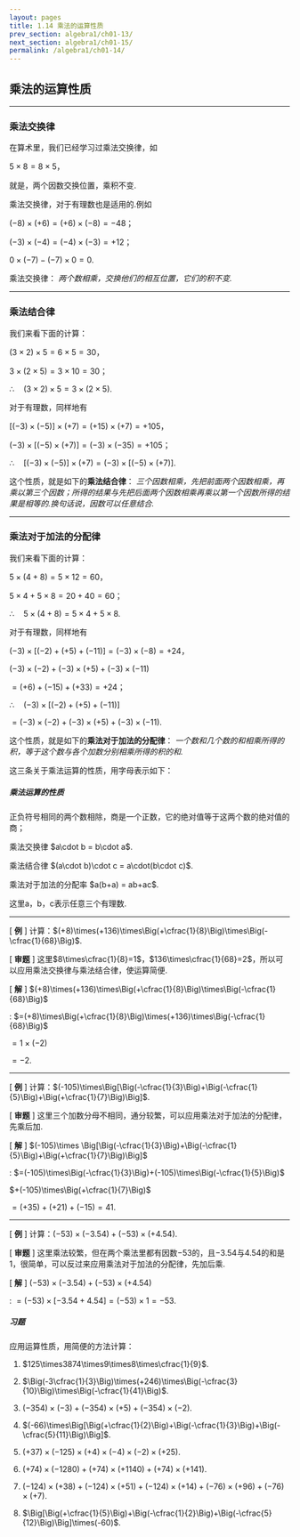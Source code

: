 ```yaml
---
layout: pages
title: 1.14 乘法的运算性质
prev_section: algebra1/ch01-13/
next_section: algebra1/ch01-15/
permalink: /algebra1/ch01-14/
---
```


乘法的运算性质
--------------

----

### 乘法交换律

在算术里，我们已经学习过乘法交换律，如

$5\times8=8\times5$，

就是，两个因数交换位置，乘积不变.

乘法交换律，对于有理数也是适用的.例如

$(-8)\times(+6)=(+6)\times(-8)=-48$；

$(-3)\times(-4)=(-4)\times(-3)=+12$；

$0\times(-7)-(-7)\times0=0$.

乘法交换律： _两个数相乘，交换他们的相互位置，它们的积不变._

***

### 乘法结合律

我们来看下面的计算：

$(3\times2)\times5 =6\times5=30$，

$3\times(2\times5) =3\times10=30$；

$\therefore\quad(3\times2)\times5=3\times(2\times5)$.

对于有理数，同样地有

$[(-3)\times(-5)]\times(+7)=(+15)\times(+7)=+105$，  

$(-3)\times[(-5)\times(+7)]=(-3)\times(-35)=+105$；

$\therefore\quad[(-3)\times(-5)]\times(+7)=(-3)\times[(-5)\times(+7)]$.

这个性质，就是如下的**乘法结合律**： _三个因数相乘，先把前面两个因数相乘，再乘以第三个因数；所得的结果与先把后面两个因数相乘再乘以第一个因数所得的结果是相等的.换句话说，因数可以任意结合._

***

### 乘法对于加法的分配律

我们来看下面的计算：

$5\times (4+8) =5 \times 12=60$，  

$5\times 4+5 \times 8=20+40=60$；

$\therefore\quad5\times(4+8)=5\times4+5\times8$.

对于有理数，同样地有

$(-3)\times[(-2)+(+5)+(-11)]=(-3)\times(-8)=+24$，

$(-3)\times(-2)+(-3)\times(+5)+(-3)\times(-11)$

$=(+6)+(-15)+(+33)=+24$；

$\therefore\quad(-3)\times[(-2)+(+5)+(-11)]$

$=(-3)\times(-2)+(-3)\times(+5)+(-3)\times(-11)$.

这个性质，就是如下的**乘法对于加法的分配律**： _一个数和几个数的和相乘所得的积，等于这个数与各个加数分别相乘所得的积的和._

这三条关于乘法运算的性质，用字母表示如下：

<div class="note info">
<h5>乘法运算的性质</h5>
<p>正负符号相同的两个数相除，商是一个正数，它的绝对值等于这两个数的绝对值的商；</p>
<p>乘法交换律 $a\cdot b = b\cdot a$.</p>  
<p>乘法结合律 $(a\cdot b)\cdot c = a\cdot(b\cdot c)$.</p>  
<p>乘法对于加法的分配率 $a(b+a) = ab+ac$.</p>
</div>

这里a，b，c表示任意三个有理数.

----

[ **例** ] 计算：$(+8)\times(+136)\times\Big(+\cfrac{1}{8}\Big)\times\Big(-\cfrac{1}{68}\Big)$.

[ **审题** ] 这里$8\times\cfrac{1}{8}=1$，$136\times\cfrac{1}{68}=2$，所以可以应用乘法交换律与乘法结合律，使运算简便.

[ **解** ] $(+8)\times(+136)\times\Big(+\cfrac{1}{8}\Big)\times\Big(-\cfrac{1}{68}\Big)$  
  
:  $=(+8)\times\Big(+\cfrac{1}{8}\Big)\times(+136)\times\Big(-\cfrac{1}{68}\Big)$  
  
   $=1\times(-2)$  
  
   $=-2$.

----

[ **例** ] 计算：$(-105)\times\Big[\Big(-\cfrac{1}{3}\Big)+\Big(-\cfrac{1}{5}\Big)+\Big(+\cfrac{1}{7}\Big)\Big]$.

[ **审题** ] 这里三个加数分母不相同，通分较繁，可以应用乘法对于加法的分配律，先乘后加.

[ **解** ] $(-105)\times \Big[\Big(-\cfrac{1}{3}\Big)+\Big(-\cfrac{1}{5}\Big)+\Big(+\cfrac{1}{7}\Big)\Big]$  

:  $=(-105)\times\Big(-\cfrac{1}{3}\Big)+(-105)\times\Big(-\cfrac{1}{5}\Big)$  

   $+(-105)\times\Big(+\cfrac{1}{7}\Big)$  
  
   $=(+35)+(+21)+(-15)=41$.

----

[ **例** ] 计算：$(-53)\times(-3.54)+(-53)\times(+4.54)$.

[ **审题** ] 这里乘法较繁，但在两个乘法里都有因数$-53$的，且$-3.54$与$4.54$的和是1，很简单，可以反过来应用乘法对于加法的分配律，先加后乘.

[ **解** ] $(-53)\times(-3.54)+(-53)\times(+4.54)$  

:  $=(-53)\times[-3.54+4.54]=(-53)\times1=-53$.

<div class="note">
<h5>习题</h5>
</div>

应用运算性质，用简便的方法计算：

1.  $125\times3874\times9\times8\times\cfrac{1}{9}$.

2.  $\Big(-3\cfrac{1}{3}\Big)\times(+246)\times\Big(-\cfrac{3}{10}\Big)\times\Big(-\cfrac{1}{41}\Big)$.

3.  $(-354)\times(-3)+(-354)\times(+5)+(-354)\times(-2)$.

4.  $(-66)\times\Big[\Big(+\cfrac{1}{2}\Big)+\Big(-\cfrac{1}{3}\Big)+\Big(-\cfrac{5}{11}\Big)\Big]$.

5.  $(+37)\times(-125)\times(+4)\times(-4)\times(-2)\times(+25)$.

6.  $(+74)\times(-1280)+(+74)\times(+1140)+(+74)\times(+141)$.

7.  $(-124)\times(+38)+(-124)\times(+51)+(-124)\times(+14)+(-76)\times(+96)+(-76)\times(+7)$.

8.  $\Big[\Big(+\cfrac{1}{5}\Big)+\Big(-\cfrac{1}{2}\Big)+\Big(-\cfrac{5}{12}\Big)\Big]\times(-60)$.



